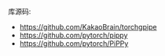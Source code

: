库源码:
* https://github.com/KakaoBrain/torchgpipe
*  https://github.com/pytorch/pippy
*  https://github.com/pytorch/PiPPy